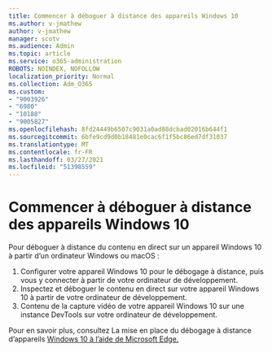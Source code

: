 ```yaml
---
title: Commencer à déboguer à distance des appareils Windows 10
ms.author: v-jmathew
author: v-jmathew
manager: scotv
ms.audience: Admin
ms.topic: article
ms.service: o365-administration
ROBOTS: NOINDEX, NOFOLLOW
localization_priority: Normal
ms.collection: Adm_O365
ms.custom:
- "9003926"
- "6980"
- "10188"
- "9005827"
ms.openlocfilehash: 8fd24449b6507c9031a0ad88dcbad02016b644f1
ms.sourcegitcommit: 6bfe9cd9d0b18481e0cac6f1f5bc86ed7df31037
ms.translationtype: MT
ms.contentlocale: fr-FR
ms.lasthandoff: 03/27/2021
ms.locfileid: "51398559"
---
```

# <a name="get-started-with-remotely-debugging-windows-10-devices"></a>Commencer à déboguer à distance des appareils Windows 10

Pour déboguer à distance du contenu en direct sur un appareil Windows 10 à partir d’un ordinateur Windows ou macOS :

1. Configurer votre appareil Windows 10 pour le débogage à distance, puis vous y connecter à partir de votre ordinateur de développement.
2. Inspectez et déboguer le contenu en direct sur votre appareil Windows 10 à partir de votre ordinateur de développement.
3. Contenu de la capture vidéo de votre appareil Windows 10 sur une instance DevTools sur votre ordinateur de développement.

Pour en savoir plus, consultez La mise en place du débogage à distance d’appareils [Windows 10 à l’aide de Microsoft Edge.](https://go.microsoft.com/fwlink/?linkid=2142172)
